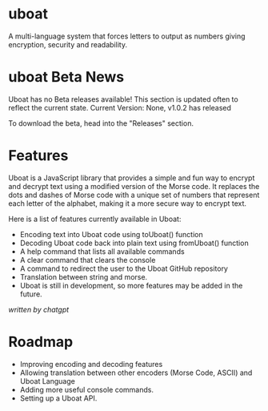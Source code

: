 # uboat
A multi-language system that forces letters to output as numbers giving encryption, security and readability.

# uboat Beta News
Uboat has no Beta releases available! This section is updated often to reflect the current state.
Current Version: None, v1.0.2 has released

To download the beta, head into the "Releases" section.

# Features
Uboat is a JavaScript library that provides a simple and fun way to encrypt and decrypt text using a modified version of the Morse code. It replaces the dots and dashes of Morse code with a unique set of numbers that represent each letter of the alphabet, making it a more secure way to encrypt text.

Here is a list of features currently available in Uboat:

- Encoding text into Uboat code using toUboat() function
- Decoding Uboat code back into plain text using fromUboat() function
- A help command that lists all available commands
- A clear command that clears the console
- A command to redirect the user to the Uboat GitHub repository
- Translation between string and morse.
- Uboat is still in development, so more features may be added in the future.

*written by chatgpt*
# Roadmap
- Improving encoding and decoding features
- Allowing translation between other encoders (Morse Code, ASCII) and Uboat Language
- Adding more useful console commands.
- Setting up a Uboat API.
